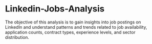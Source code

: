# Linkedin-Jobs-Analysis
The objective of this analysis is to gain insights into job postings on LinkedIn and understand patterns and trends related to job availability, application counts, contract types, experience levels, and sector distribution.
